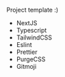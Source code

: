 Project template :) 

* NextJS
* Typescript
* TailwindCSS
* Eslint
* Prettier
* PurgeCSS
* Gitmoji

